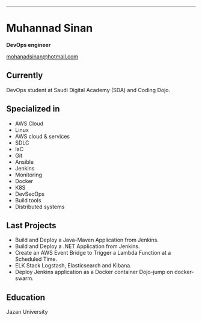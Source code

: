 

---
# Muhannad Sinan
**DevOps engineer**

<div id="webaddress">
<a href="mohanadsinan@hotmail.com">mohanadsinan@hotmail.com</a>
</div>



## Currently

DevOps student at Saudi Digital Academy (SDA) and Coding Dojo.



## Specialized in

- AWS Cloud
- Linux
- AWS cloud & services
- SDLC
- IaC
- Git
- Ansible
- Jenkins
- Monitoring
- Docker
- K8S
- DevSecOps
- Build tools
- Distributed systems



## Last Projects

- Build and Deploy a Java-Maven Application from Jenkins.
- Build and Deploy a .NET Application from Jenkins.
- Create an AWS Event Bridge to Trigger a Lambda Function at a Scheduled Time.
- ELK Stack Logstash, Elasticsearch and Kibana.
- Deploy Jenkins application as a Docker container Dojo-jump on docker-swarm.

## Education

Jazan University



<!-- Last updated: Aug 2022 -->
